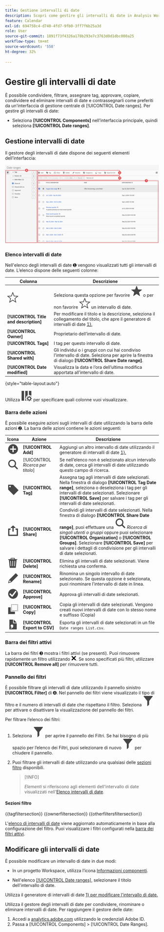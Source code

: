 ```yaml
---
title: Gestione intervalli di date
description: Scopri come gestire gli intervalli di date in Analysis Workspace.
feature: Calendar
exl-id: 694758c4-d740-4fd7-9fb0-3ff7f6b25a3d
role: User
source-git-commit: 1891f73f4326a178b293e7c3763d0d1dbc000a25
workflow-type: tm+mt
source-wordcount: '558'
ht-degree: 32%

---
```


# Gestire gli intervalli di date


È possibile condividere, filtrare, assegnare tag, approvare, copiare, condividere ed eliminare intervalli di date e contrassegnarli come preferiti da un&#39;interfaccia di gestione centrale di [!UICONTROL Date ranges]. Per gestire gli intervalli di date:

* Seleziona **[!UICONTROL Components]** nell’interfaccia principale, quindi seleziona **[!UICONTROL Date ranges]**.


## Gestione intervalli di date

Il gestore degli intervalli di date dispone dei seguenti elementi dell’interfaccia:

![Interfaccia intervalli date](assets/date-ranges-manager.png)

### Elenco intervalli di date

Nell&#39;elenco degli intervalli di date ➊ vengono visualizzati tutti gli intervalli di date. L’elenco dispone delle seguenti colonne:

| Colonna | Descrizione |
| --- | --- | 
| ![StarOutline](/help/assets/icons/StarOutline.svg) | Seleziona questa opzione per favorire ![Star](/help/assets/icons/Star.svg) o per non favorire ![StarOutline](/help/assets/icons/StarOutline.svg) un intervallo di date. |
| **[!UICONTROL Title and description]** | Per modificare il titolo e la descrizione, seleziona il collegamento del titolo, che apre il generatore di intervalli di date [1}.](/help/components/date-ranges/create.md#date-range-builder) |
| **[!UICONTROL Owner]** | Proprietario dell’intervallo di date. |
| **[!UICONTROL Tags]** | I tag per questo intervallo di date. |
| **[!UICONTROL Shared with]** | Gli individui o i gruppi con cui hai condiviso l’intervallo di date. Seleziona per aprire la finestra di dialogo **[!UICONTROL Share Date range]**. |
| **[!UICONTROL Date modified]** | Visualizza la data e l’ora dell’ultima modifica apportata all’intervallo di date. |

{style="table-layout:auto"}

Utilizza ![ColumnSetting](/help/assets/icons/ColumnSetting.svg) per specificare quali colonne vuoi visualizzare.

### Barra delle azioni

È possibile eseguire azioni sugli intervalli di date utilizzando la barra delle azioni ➋. La barra delle azioni contiene le azioni seguenti:

| Icona | Azione | Descrizione |
|:---:|---|---|
| ![AddCircle](/help/assets/icons/AddCircle.svg) | **[!UICONTROL Add]** | Aggiungi un altro intervallo di date utilizzando il generatore di intervalli di date [1}.](create.md#date-range-builder) |
| ![Ricerca](/help/assets/icons/Search.svg) | [!UICONTROL *Ricerca per titolo*] | Se nell’elenco non è selezionato alcun intervallo di date, cerca gli intervalli di date utilizzando questo campo di ricerca. |
| ![Etichetta](/help/assets/icons/Label.svg) | **[!UICONTROL Tag]** | Assegna tag agli intervalli di date selezionati. Nella finestra di dialogo **[!UICONTROL Tag Date range]**, seleziona o deseleziona i tag per gli intervalli di date selezionati. Selezionare **[!UICONTROL Save]** per salvare i tag per gli intervalli di date selezionati. |
| ![Condividi](/help/assets/icons/ShareAlt.svg) | **[!UICONTROL Share]** | Condividi gli intervalli di date selezionati. Nella finestra di dialogo **[!UICONTROL Share Date range]**, puoi effettuare una ![Ricerca](/help/assets/icons/Search.svg) *Ricerca di singoli utenti o gruppi* oppure puoi selezionare **[!UICONTROL Organization]** o **[!UICONTROL Groups]**. Selezionare **[!UICONTROL Save]** per salvare i dettagli di condivisione per gli intervalli di date selezionati. |
| ![Elimina](/help/assets/icons/Delete.svg) | **[!UICONTROL Delete]** | Elimina gli intervalli di date selezionati. Viene richiesta una conferma. |
| ![Modifica](/help/assets/icons/Edit.svg) | **[!UICONTROL Rename]** | Rinomina un singolo intervallo di date selezionato. Se questa opzione è selezionata, puoi rinominare l’intervallo di date in linea. |
| ![CheckmarkCircle](/help/assets/icons/CheckmarkCircle.svg) | **[!UICONTROL Approve]** | Approva gli intervalli di date selezionati. |
| ![Copia](/help/assets/icons/Copy.svg) | **[!UICONTROL Copy]** | Copia gli intervalli di date selezionati. Vengono creati nuovi intervalli di date con lo stesso nome e suffisso (Copia) |
| ![FileCSV](/help/assets/icons/FileCSV.svg) | **[!UICONTROL Export to CSV]** | Esporta gli intervalli di date selezionati in un file `Date ranges List.csv`. |

### Barra dei filtri attivi

La barra dei filtri ➌ mostra i filtri attivi (se presenti). Puoi rimuovere rapidamente un filtro utilizzando ![CrossSize75](/help/assets/icons/CrossSize75.svg). Se sono specificati più filtri, utilizzare **[!UICONTROL Remove all]** per rimuovere tutti.

### Pannello dei filtri

È possibile filtrare gli intervalli di date utilizzando il pannello sinistro **[!UICONTROL Filter]** di ➍. Nel pannello dei filtri viene visualizzato il tipo di filtro e il numero di intervalli di date che rispettano il filtro. Seleziona ![Filtro](/help/assets/icons/Filter.svg) per attivare o disattivare la visualizzazione del pannello dei filtri.

Per filtrare l’elenco dei filtri:

1. Seleziona ![Filtro](/help/assets/icons/Filter.svg) per aprire il pannello dei Filtri. Se hai bisogno di più spazio per l’elenco dei Filtri, puoi selezionare di nuovo ![Filtro](/help/assets/icons/Filter.svg) per chiudere il pannello.
1. Puoi filtrare gli intervalli di date utilizzando una qualsiasi delle [sezioni filtro](#filter-sections) disponibili.

   >[!INFO]
   >
   >*Elementi* si riferiscono agli elementi dell&#39;intervallo di date visualizzati nell&#39;[Elenco intervalli di date](#date-ranges-list).
   > 

#### Sezioni filtro

{{tagfiltersection}}
{{ownerfiltersection}}
{{otherfiltersfiltersection}}


L&#39;[elenco di intervalli di date](#date-ranges-list) viene aggiornato automaticamente in base alla configurazione del filtro. Puoi visualizzare i filtri configurati nella [barra dei filtri attivi](#active-filter-bar).


## Modificare gli intervalli di date

È possibile modificare un intervallo di date in due modi:

* In un progetto Workspace, utilizza l’icona [Informazioni componenti](/help/components/use-components-in-workspace.md#component-info).

* Nell&#39;elenco [[!UICONTROL Date ranges]](#date-ranges-list), selezionare il titolo dell&#39;intervallo di date.

Utilizza il generatore di intervalli di date [1} per modificare l&#39;intervallo di date.](/help/components/date-ranges/create.md#date-range-builder)




Utilizza il gestore degli intervalli di date per condividere, rinominare o eliminare intervalli di date. Per raggiungere il gestore delle date:

1. Accedi a [analytics.adobe.com](https://analytics.adobe.com) utilizzando le credenziali Adobe ID.
1. Passa a [!UICONTROL Components] > [!UICONTROL Date Ranges].


<!--

## Interface

![Date Ranges with Example range highlighted.](../assets/date-range-ui.png)

The date range manager includes the following options:

* **Add**: Create a new date range. See [create a date range](create.md) for more information.
* **Search by title**: Search for a date range by title. Results are filtered based on text entered here.
* **Filter**: Filter date ranges using the left column. You can filter by custom tag, owner, created by you, your favorites, approved, or shared with you. You can also search for desired filters.
* **Favorite**: Click the ![star](../assets/star.png) icon next to a date range to add it to your favorites.
* **Customize columns**: Click the ![columns](../assets/columns.png) icon to show or hide columns in the date range manager.

Click the checkbox next to one or more date ranges for more options.

* **Tag**: Apply a tag to all selected date ranges. Tags help you organize date ranges, and let you filter them using the left column.
* **Share**: Share a date range to other Experience Cloud users. If you are a product administrator, you can also share to the entire organization or groups. Date ranges that are shared to other users in your organization include a ![shared](../assets/shared.png) icon next to the title.
* **Delete**: Permanently delete the selected date range(s).
* **Rename**: If a single date range is selected, you can change its title.
* **Approve**: If you are a product admin, you can add a stamp of approval to a date range. Approved date ranges inform users in your organization that they are 'official', differentiating them from date ranges created by other users in your organization. Approved date ranges include a ![approved](../assets/approved.png) icon next to the title.
* **Unapprove**: If you are a product admin and select a date range that is already approved, you can unapprove it.
* **Copy**: Create a copy of the selected date range(s). Copying date ranges appends `(Copy)` to the end of the title of the newly copied date range(s).
* **Export to CSV**: Exports all selected date ranges into a CSV file. Columns in the resulting CSV file include all visible columns in the date range manager.
-->